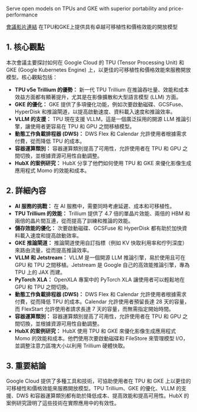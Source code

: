 Serve open models on TPUs and GKE with superior portability and price-performance

[會議影片連結](https://www.youtube.com/watch?v=FoW_ub6bwsQ)
在TPU和GKE上提供具有卓越可移植性和價格效能的開放模型

## 1. 核心觀點

本次會議主要探討如何在 Google Cloud 的 TPU (Tensor Processing Unit) 和 GKE (Google Kubernetes Engine) 上，以更佳的可移植性和價格效能來服務開放模型。核心觀點包括：

*   **TPU v5e Trillium 的優勢：** 新一代 TPU Trillium 在推論吞吐量、效能和成本效益方面都有顯著提升，尤其是在影像擴散和大型語言模型 (LLM) 方面。
*   **GKE 的優化：** GKE 提供了多項優化功能，例如次要啟動磁碟、GCSFuse、HyperDisk 和推論閘道，以提高啟動速度、資料載入速度和推論效率。
*   **VLLM 的支援：** TPU 現在支援 VLLM，這是一個廣泛採用的開源 LLM 推論引擎，讓使用者更容易在 TPU 和 GPU 之間移植模型。
*   **動態工作負載排程器 (DWS)：** DWS Flex 和 Calendar 允許使用者根據需求付費，從而降低 TPU 的成本。
*   **容器運算類別：** 容器運算類別提高了可用性，允許使用者在 TPU 和 GPU 之間切換，並根據資源可用性自動調整。
*   **HubX 的案例研究：** HubX 分享了他們如何使用 TPU 和 GKE 來優化影像生成應用程式 Momo 的效能和成本。

## 2. 詳細內容

*   **AI 服務的挑戰：** 在 AI 服務中，需要同時考慮延遲、成本和可移植性。
*   **TPU Trillium 的效能：** Trillium 提供了 4.7 倍的單晶片效能、兩倍的 HBM 和兩倍的晶片間互連，從而提高了訓練和推論的效能。
*   **儲存效能的優化：** 次要啟動磁碟、GCSFuse 和 HyperDisk 都有助於加快資料載入速度和提高啟動效率。
*   **GKE 推論閘道：** 推論閘道使用自訂指標（例如 KV 快取利用率和佇列深度）來路由流量，從而提高推論效率。
*   **VLLM 和 Jetstream：** VLLM 是一個開源 LLM 推論引擎，易於使用且可在 GPU 和 TPU 之間移植。Jetstream 是 Google 自己的高效能推論引擎，專為 TPU 上的 JAX 而建。
*   **PyTorch XLA：** OpenXLA 專案中的 PyTorch XLA 讓使用者可以輕鬆地在 GPU 和 TPU 之間切換。
*   **動態工作負載排程器 (DWS)：** DWS Flex 和 Calendar 允許使用者根據需求付費，從而降低 TPU 的成本。Calendar 允許使用者預留長達 28 天的容量，而 FlexStart 允許使用者請求長達 7 天的容量，而無需指定開始時間。
*   **容器運算類別：** 容器運算類別提高了可用性，允許使用者在 TPU 和 GPU 之間切換，並根據資源可用性自動調整。
*   **HubX 的案例研究：** HubX 使用 TPU 和 GKE 來優化影像生成應用程式 Momo 的效能和成本。他們使用次要啟動磁碟和 FileStore 來管理模型 I/O，並調整注意力區塊大小以利用 Trillium 硬體快取。

## 3. 重要結論

Google Cloud 提供了多種工具和技術，可協助使用者在 TPU 和 GKE 上以更佳的可移植性和價格效能來服務開放模型。TPU Trillium、GKE 的優化、VLLM 的支援、DWS 和容器運算類別都有助於降低成本、提高效能和提高可用性。HubX 的案例研究證明了這些技術在實際應用中的有效性。
